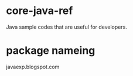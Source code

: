 # core-java-ref
Java sample codes that are useful for developers.


# package nameing 
javaexp.blogspot.com
